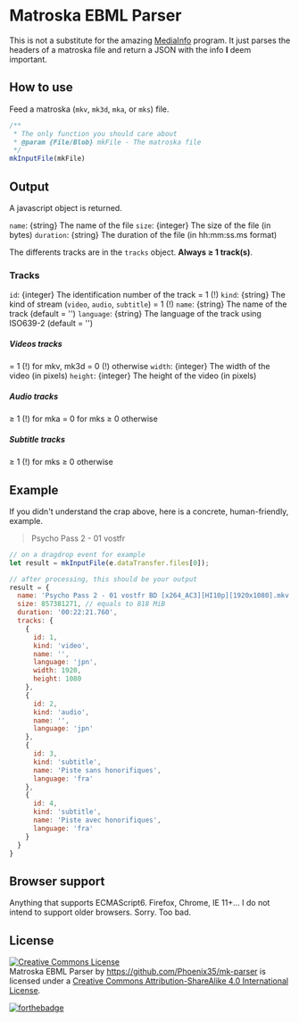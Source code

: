 # Matroska EBML Parser #

This is not a substitute for the amazing [MediaInfo](https://mediaarea.net/) program.
It just parses the headers of a matroska file and return a JSON with the info **I** deem important.

## How to use ##
Feed a matroska (`mkv`, `mk3d`, `mka`, or `mks`) file.

```javascript
/**
 * The only function you should care about
 * @param {File/Blob} mkFile - The matroska file 
 */
mkInputFile(mkFile)
```

## Output ##

A javascript object is returned.

`name`: {string} The name of the file
`size`: {integer} The size of the file (in bytes)
`duration`: {string} The duration of the file (in hh:mm:ss.ms format)

The differents tracks are in the `tracks` object. **Always &ge; 1 track(s)**.

### Tracks ###
`id`: {integer} The identification number of the track = 1 (!)
`kind`: {string} The kind of stream (`video`, `audio`, `subtitle`) = 1 (!)
`name`: {string} The name of the track (default = '')
`language`: {string} The language of the track using ISO639-2 (default = '')

##### Videos tracks #####
= 1 (!) for mkv, mk3d
= 0 (!) otherwise
`width`: {integer} The width of the video (in pixels)
`height`: {integer} The height of the video (in pixels)

##### Audio tracks #####
&ge; 1 (!) for mka
= 0 for mks
&ge; 0 otherwise

##### Subtitle tracks #####
&ge; 1 (!) for mks
&ge; 0 otherwise


## Example ##

If you didn't understand the crap above, here is a concrete, human-friendly, example.

> Psycho Pass 2 - 01 vostfr

```javascript
// on a dragdrop event for example
let result = mkInputFile(e.dataTransfer.files[0]);

// after processing, this should be your output
result = {
  name: 'Psycho Pass 2 - 01 vostfr BD [x264_AC3][HI10p][1920x1080].mkv',
  size: 857381271, // equals to 818 MiB
  duration: '00:22:21.760',
  tracks: {
    {
      id: 1,
      kind: 'video',
      name: '',
      language: 'jpn',
      width: 1920,
      height: 1080
    },
    {
      id: 2,
      kind: 'audio',
      name: '',
      language: 'jpn'
    },
    {
      id: 3,
      kind: 'subtitle',
      name: 'Piste sans honorifiques',
      language: 'fra'
    },
    {
      id: 4,
      kind: 'subtitle',
      name: 'Piste avec honorifiques',
      language: 'fra'
    }
  }
}
```

## Browser support ##
Anything that supports ECMAScript6.
Firefox, Chrome, IE 11+...
I do not intend to support older browsers. Sorry. Too bad.

## License ##

<a rel="license" href="http://creativecommons.org/licenses/by-sa/4.0/"><img alt="Creative Commons License" style="border-width:0" src="https://i.creativecommons.org/l/by-sa/4.0/88x31.png" /></a><br /><span xmlns:dct="http://purl.org/dc/terms/" property="dct:title">Matroska EBML Parser</span> by <a xmlns:cc="http://creativecommons.org/ns#" href="https://github.com/Phoenix35/mk-parser" property="cc:attributionName" rel="cc:attributionURL">https://github.com/Phoenix35/mk-parser</a> is licensed under a <a rel="license" href="http://creativecommons.org/licenses/by-sa/4.0/">Creative Commons Attribution-ShareAlike 4.0 International License</a>.

[![forthebadge](http://forthebadge.com/images/badges/uses-js.svg)](http://forthebadge.com)
